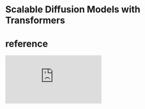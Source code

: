 # Scalable Diffusion Models with Transformers


# reference

![论文地址](https://arxiv.org/pdf/2212.09748.pdf)
